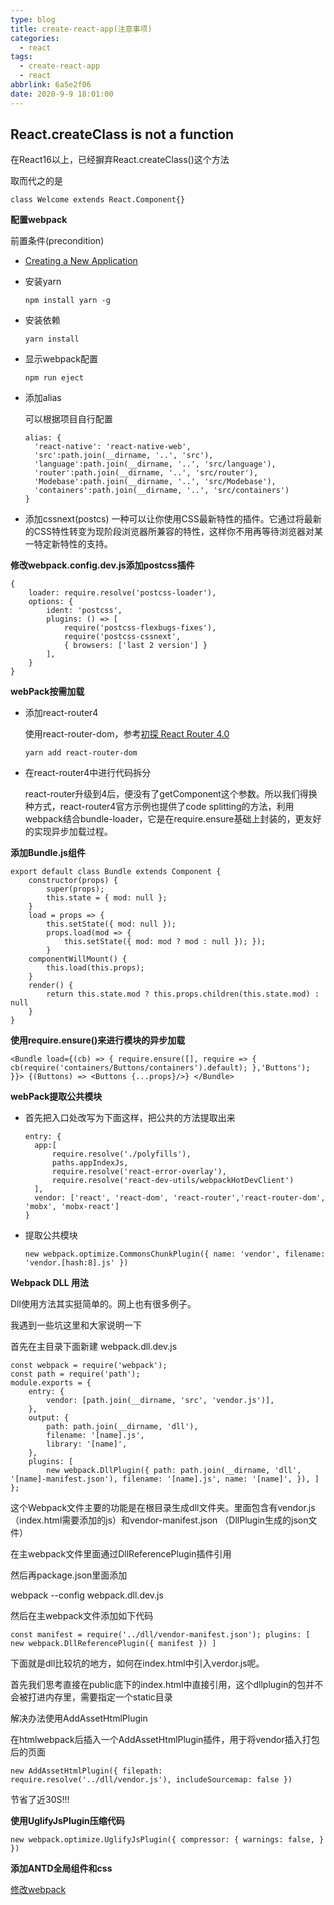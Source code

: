 ```yaml
---
type: blog
title: create-react-app(注意事项)
categories:
  - react
tags:
  - create-react-app
  - react
abbrlink: 6a5e2f06
date: 2020-9-9 18:01:00
---
```


## React.createClass is not a function

在React16以上，已经摒弃React.createClass()这个方法

取而代之的是
```
class Welcome extends React.Component{}
```


**配置webpack**

前置条件(precondition)

- [Creating a New Application](https://link.jianshu.com/?t=https://reactjs.org/docs/installation.html)

- 安装yarn

  ```
  npm install yarn -g
  ```

- 安装依赖

  ```
  yarn install
  ```

- 显示webpack配置

  ```
  npm run eject
  ```

- 添加alias

  可以根据项目自行配置

  ```
  alias: {
  	'react-native': 'react-native-web', 
  	'src':path.join(__dirname, '..', 'src'), 
  	'language':path.join(__dirname, '..', 'src/language'), 
  	'router':path.join(__dirname, '..', 'src/router'), 
  	'Modebase':path.join(__dirname, '..', 'src/Modebase'), 
  	'containers':path.join(__dirname, '..', 'src/containers') 
  }
  ```

- 添加cssnext(postcs)
  一种可以让你使用CSS最新特性的插件。它通过将最新的CSS特性转变为现阶段浏览器所兼容的特性，这样你不用再等待浏览器对某一特定新特性的支持。

<!-- more -->

**修改webpack.config.dev.js添加postcss插件**

```
{ 
	loader: require.resolve('postcss-loader'), 
	options: { 
		ident: 'postcss', 
		plugins: () => [ 
			require('postcss-flexbugs-fixes'), 
			require('postcss-cssnext', 
			{ browsers: ['last 2 version'] }
		], 
	} 
}
```



**webPack按需加载**

- 添加react-router4

  使用react-router-dom，参考[初探 React Router 4.0](https://link.jianshu.com/?t=http://blog.csdn.net/sinat_17775997/article/details/69218382)

  ```
  yarn add react-router-dom
  ```

- 在react-router4中进行代码拆分

  react-router升级到4后，便没有了getComponent这个参数。所以我们得换种方式，react-router4官方示例也提供了code splitting的方法，利用webpack结合bundle-loader，它是在require.ensure基础上封装的，更友好的实现异步加载过程。



**添加Bundle.js组件**

```
export default class Bundle extends Component { 
	constructor(props) { 
		super(props); 
		this.state = { mod: null }; 
	} 
	load = props => {
    	this.setState({ mod: null }); 
    	props.load(mod => { 
    		this.setState({ mod: mod ? mod : null }); }); 
    	} 
    componentWillMount() { 
    	this.load(this.props); 
    } 
    render() { 
    	return this.state.mod ? this.props.children(this.state.mod) : null 
    } 
}
```



**使用require.ensure()来进行模块的异步加载**

```
<Bundle load={(cb) => { require.ensure([], require => { cb(require('containers/Buttons/containers').default); },'Buttons'); }}> {(Buttons) => <Buttons {...props}/>} </Bundle>
```



**webPack提取公共模块**

- 首先把入口处改写为下面这样，把公共的方法提取出来

  ```
  entry: { 
  	app:[ 
  		require.resolve('./polyfills'), 
  		paths.appIndexJs,
  		require.resolve('react-error-overlay'), 
  		require.resolve('react-dev-utils/webpackHotDevClient') 
  	], 
  	vendor: ['react', 'react-dom', 'react-router','react-router-dom', 'mobx', 'mobx-react'] 
  }
  ```

- 提取公共模块

  ```
  new webpack.optimize.CommonsChunkPlugin({ name: 'vendor', filename: 'vendor.[hash:8].js' })
  ```

  

**Webpack DLL 用法**

Dll使用方法其实挺简单的。网上也有很多例子。

我遇到一些坑这里和大家说明一下

首先在主目录下面新建 webpack.dll.dev.js

```
const webpack = require('webpack'); 
const path = require('path'); 
module.exports = { 
	entry: { 
		vendor: [path.join(__dirname, 'src', 'vendor.js')], 
	}, 
	output: { 
		path: path.join(__dirname, 'dll'), 
		filename: '[name].js', 
		library: '[name]', 
	}, 
    plugins: [ 
    	new webpack.DllPlugin({ path: path.join(__dirname, 'dll', '[name]-manifest.json'), filename: '[name].js', name: '[name]', }), ] 
};
```



这个Webpack文件主要的功能是在根目录生成dll文件夹。里面包含有vendor.js（index.html需要添加的js）和vendor-manifest.json （DllPlugin生成的json文件）

在主webpack文件里面通过DllReferencePlugin插件引用

然后再package.json里面添加

webpack --config webpack.dll.dev.js

然后在主webpack文件添加如下代码

```
const manifest = require('../dll/vendor-manifest.json'); plugins: [ new webpack.DllReferencePlugin({ manifest }) ]
```



下面就是dll比较坑的地方，如何在index.html中引入verdor.js呢。

首先我们思考直接在public底下的index.html中直接引用，这个dllplugin的包并不会被打进内存里，需要指定一个static目录

解决办法使用AddAssetHtmlPlugin

在htmlwebpack后插入一个AddAssetHtmlPlugin插件，用于将vendor插入打包后的页面 

```
new AddAssetHtmlPlugin({ filepath: require.resolve('../dll/vendor.js'), includeSourcemap: false })
```

节省了近30S!!!



**使用UglifyJsPlugin压缩代码**

```
new webpack.optimize.UglifyJsPlugin({ compressor: { warnings: false, } })
```



**添加ANTD全局组件和css**

[修改webpack](https://www.jianshu.com/p/a46e30d7ef39)